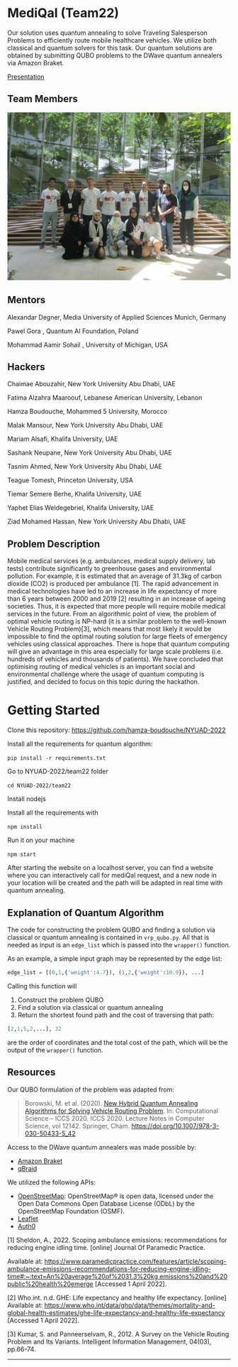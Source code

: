 # MediQal (Team22)

Our solution uses quantum annealing to solve Traveling Salesperson Problems to efficiently route mobile healthcare vehicles. We utilize both classical and quantum solvers for this task. Our quantum solutions are obtained by submitting QUBO problems to the DWave quantum annealers via Amazon Braket.

<a href = "https://docs.google.com/presentation/d/1L9Y3wtI9nylk6LiEo7R4pY5yb72abnx3/edit#slide=id.p1">Presentation</a>

## Team Members
![Team Photo](./../photo/team22.JPG)

## Mentors
Alexandar Degner,  Media University of Applied Sciences Munich, Germany

Pawel Gora , Quantum AI Foundation, Poland

Mohammad Aamir Sohail , University of Michigan, USA
## Hackers
Chaimae Abouzahir, New York University Abu Dhabi, UAE

Fatima Alzahra Maaroouf, Lebanese American University, Lebanon

Hamza Boudouche, Mohammed 5 University, Morocco

Malak Mansour, New York University Abu Dhabi, UAE

Mariam Alsafi, Khalifa University, UAE

Sashank Neupane, New York University Abu Dhabi, UAE

Tasnim Ahmed, New York University Abu Dhabi, UAE

Teague Tomesh, Princeton University, USA

Tiemar Semere Berhe, Khalifa University, UAE

Yaphet Elias Weldegebriel, Khalifa University, UAE

Ziad Mohamed Hassan, New York University Abu Dhabi, UAE

## Problem Description

Mobile medical services (e.g. ambulances, medical supply delivery, lab tests) contribute significantly to greenhouse gases and environmental pollution. For example, it is estimated that an average of 31.3kg of carbon dioxide (CO2) is produced per ambulance [1]. The rapid advancement in medical technologies have led to an increase in life expectancy of more than 6 years between 2000 and 2019 [2] resulting in an increase of ageing societies. Thus, it is expected that more people will require mobile medical services in the future. From an algorithmic point of view, the problem of optimal vehicle routing is NP-hard (it is a similar problem to the well-known Vehicle Routing Problem)[3], which means that most likely it would be impossible to find the optimal routing solution for large fleets of emergency vehicles using classical approaches. There is hope that quantum computing will give an advantage in this area especially for large scale problems (i.e. hundreds of vehicles and thousands of patients). We have concluded that optimising routing of medical vehicles is an important social and environmental challenge where the usage of quantum computing is justified, and decided to focus on this topic during the hackathon.

# Getting Started

Clone this repository: https://github.com/hamza-boudouche/NYUAD-2022

Install all the requirements for quantum algorithm:

`pip install -r requirements.txt`

Go to NYUAD-2022/team22 folder

`cd NYUAD-2022/team22`

Install nodejs

Install all the requirements with

`npm install`

Run it on your machine

`npm start`

After starting the website on a localhost server, you can find a website where you can interactively call for mediQal request, and a new node in your location will be created and the path will be adapted in real time with quantum annealing.


## Explanation of Quantum Algorithm

The code for constructing the problem QUBO and finding a solution via classical or quantum annealing is contained in `vrp_qubo.py`. All that is needed as input is an `edge_list` which is passed into the `wrapper()` function.

As an example, a simple input graph may be represented by the edge list:

```python
edge_list = [(0,1,{'weight':4.7}), (1,2,{'weight':10.9}), ...]
```

Calling this function will 
1. Construct the problem QUBO
2. Find a solution via classical or quantum annealing
3. Return the shortest found path and the cost of traversing that path:

```python
[2,1,5,2,...], 32
```
are the order of coordinates and the total cost of the path, which will be the output of the `wrapper()` function.

## Resources
Our QUBO formulation of the problem was adapted from:
> Borowski, M. et al. (2020). [New Hybrid Quantum Annealing Algorithms for Solving Vehicle Routing Problem](https://link.springer.com/chapter/10.1007/978-3-030-50433-5_42#citeas). In: Computational Science – ICCS 2020. ICCS 2020. Lecture Notes in Computer Science, vol 12142. Springer, Cham. https://doi.org/10.1007/978-3-030-50433-5_42

Access to the DWave quantum annealers was made possible by:
- [Amazon Braket](https://aws.amazon.com/braket/quantum-computers/dwave/)
- [qBraid](https://account.qbraid.com)

We utilized the following APIs:
- [OpenStreetMap](https://www.openstreetmap.org/copyright): OpenStreetMap® is open data, licensed under the Open Data Commons Open Database License (ODbL) by the OpenStreetMap Foundation (OSMF).
- [Leaflet](https://leafletjs.com)
- [Auth0](https://auth0.com)

[1] Sheldon, A., 2022. Scoping ambulance emissions: recommendations for reducing engine idling time. [online] Journal Of Paramedic Practice. 

Available at: https://www.paramedicpractice.com/features/article/scoping-ambulance-emissions-recommendations-for-reducing-engine-idling-time#:~:text=An%20average%20of%2031.3%20kg,emissions%20and%20public%20health%20emerge [Accessed 1 April 2022].

[2] Who.int. n.d. GHE: Life expectancy and healthy life expectancy. [online] Available at: https://www.who.int/data/gho/data/themes/mortality-and-global-health-estimates/ghe-life-expectancy-and-healthy-life-expectancy [Accessed 1 April 2022].

[3] Kumar, S. and Panneerselvam, R., 2012. A Survey on the Vehicle Routing Problem and Its Variants. Intelligent Information Management, 04(03), pp.66-74.

---


